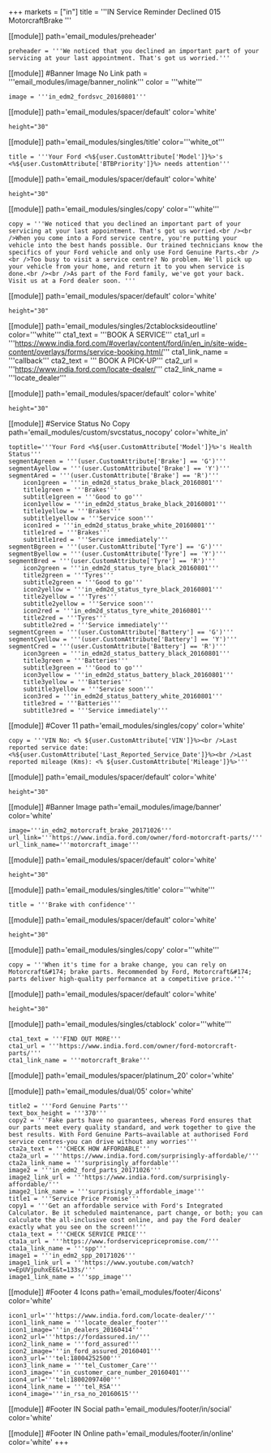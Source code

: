 
+++
markets = ["in"]
title = '''IN Service Reminder Declined 015 MotorcraftBrake '''

[[module]]
path='email_modules/preheader'


	preheader = '''We noticed that you declined an important part of your servicing at your last appointment. That's got us worried.'''

[[module]] #Banner Image No Link
path = '''email_modules/image/banner_nolink'''
color = '''white'''

	image = '''in_edm2_fordsvc_20160801'''

[[module]]
path='email_modules/spacer/default'
color='white'

	height="30" 


[[module]]
path='email_modules/singles/title'
color='''white_ot'''

	title = '''Your Ford <%${user.CustomAttribute['Model']}%>'s <%${user.CustomAttribute['BTBPriority']}%> needs attention'''

[[module]]
path='email_modules/spacer/default'
color='white'

	height="30" 

[[module]]
path='email_modules/singles/copy'
color='''white'''

	copy = '''We noticed that you declined an important part of your servicing at your last appointment. That's got us worried.<br /><br />When you come into a Ford service centre, you're putting your vehicle into the best hands possible. Our trained technicians know the specifics of your Ford vehicle and only use Ford Genuine Parts.<br /><br />Too busy to visit a service centre? No problem. We'll pick up your vehicle from your home, and return it to you when service is done.<br /><br />As part of the Ford family, we've got your back. Visit us at a Ford dealer soon. '''

[[module]]
path='email_modules/spacer/default'
color='white'

	height="30" 

[[module]]
path='email_modules/singles/2ctablocksideoutline'
color='''white'''
	cta1_text = '''BOOK A SERVICE'''
	cta1_url = '''https://www.india.ford.com/#overlay/content/ford/in/en_in/site-wide-content/overlays/forms/service-booking.html/'''
	cta1_link_name = '''callback'''
	cta2_text = '''&nbsp;BOOK A PICK-UP'''
	cta2_url = '''https://www.india.ford.com/locate-dealer/'''
	cta2_link_name = '''locate_dealer'''    

[[module]]
path='email_modules/spacer/default'
color='white'

	height="30" 
    
[[module]] #Service Status No Copy
path='email_modules/custom/svcstatus_nocopy'
color='white_in'

    toptitle='''Your Ford <%${user.CustomAttribute['Model']}%>'s Health Status'''
	segmentAgreen = '''(user.CustomAttribute['Brake'] == 'G')'''
	segmentAyellow = '''(user.CustomAttribute['Brake'] == 'Y')'''
	segmentAred = '''(user.CustomAttribute['Brake'] == 'R')'''
		icon1green = '''in_edm2d_status_brake_black_20160801'''
		title1green = '''Brakes'''
		subtitle1green = '''Good to go'''
		icon1yellow = '''in_edm2d_status_brake_black_20160801'''
		title1yellow = '''Brakes'''
		subtitle1yellow = '''Service soon'''
		icon1red = '''in_edm2d_status_brake_white_20160801'''
		title1red = '''Brakes'''
		subtitle1red = '''Service immediately'''
	segmentBgreen = '''(user.CustomAttribute['Tyre'] == 'G')'''
	segmentByellow = '''(user.CustomAttribute['Tyre'] == 'Y')'''
	segmentBred = '''(user.CustomAttribute['Tyre'] == 'R')'''
		icon2green = '''in_edm2d_status_tyre_black_20160801'''
		title2green = '''Tyres'''
		subtitle2green = '''Good to go'''
		icon2yellow = '''in_edm2d_status_tyre_black_20160801'''
		title2yellow = '''Tyres'''
		subtitle2yellow = '''Service soon'''
		icon2red = '''in_edm2d_status_tyre_white_20160801'''
		title2red = '''Tyres'''
		subtitle2red = '''Service immediately'''
	segmentCgreen = '''(user.CustomAttribute['Battery'] == 'G')'''
	segmentCyellow = '''(user.CustomAttribute['Battery'] == 'Y')'''
	segmentCred = '''(user.CustomAttribute['Battery'] == 'R')'''
		icon3green = '''in_edm2d_status_battery_black_20160801'''
		title3green = '''Batteries'''
		subtitle3green = '''Good to go'''
		icon3yellow = '''in_edm2d_status_battery_black_20160801'''
		title3yellow = '''Batteries'''
		subtitle3yellow = '''Service soon'''
		icon3red = '''in_edm2d_status_battery_white_20160801'''
		title3red = '''Batteries'''
		subtitle3red = '''Service immediately'''
        
[[module]] #Cover 11
path='email_modules/singles/copy'
color='white'

	copy = '''VIN No: <% ${user.CustomAttribute['VIN']}%><br />Last reported service date: <%${user.CustomAttribute['Last_Reported_Service_Date']}%><br />Last reported mileage (Kms): <% ${user.CustomAttribute['Mileage']}%>'''

[[module]]
path='email_modules/spacer/default'
color='white'

	height="30" 
    
[[module]] #Banner Image
path='email_modules/image/banner'
color='white'

	image='''in_edm2_motorcraft_brake_20171026'''
	url_link='''https://www.india.ford.com/owner/ford-motorcraft-parts/'''
	url_link_name='''motorcraft_image'''
    
[[module]]
path='email_modules/spacer/default'
color='white'

	height="30" 

[[module]]
path='email_modules/singles/title'
color='''white'''

	title = '''Brake with confidence'''

[[module]]
path='email_modules/spacer/default'
color='white'

	height="30" 

[[module]]
path='email_modules/singles/copy'
color='''white'''

	copy = '''When it's time for a brake change, you can rely on Motorcraft&#174; brake parts. Recommended by Ford, Motorcraft&#174; parts deliver high-quality performance at a competitive price.'''    

[[module]]
path='email_modules/spacer/default'
color='white'

	height="30" 

[[module]]
path='email_modules/singles/ctablock'
color='''white'''

	cta1_text = '''FIND OUT MORE'''
	cta1_url = '''https://www.india.ford.com/owner/ford-motorcraft-parts/'''
	cta1_link_name = '''motorcraft_Brake'''

[[module]]
path='email_modules/spacer/platinum_20'
color='white'

[[module]]
path='email_modules/dual/05'
color='white'

	
    title2 = '''Ford Genuine Parts'''
    text_box_height = '''370'''
	copy2 = '''Fake parts have no guarantees, whereas Ford ensures that our parts meet every quality standard, and work together to give the best results. With Ford Genuine Parts—available at authorised Ford service centres-you can drive without any worries'''
	cta2a_text = '''CHECK HOW AFFORDABLE'''
	cta2a_url = '''https://www.india.ford.com/surprisingly-affordable/'''
	cta2a_link_name = '''surprisingly_affordable'''
	image2 = '''in_edm2_ford_parts_20171026'''
	image2_link_url = '''https://www.india.ford.com/surprisingly-affordable/'''
	image2_link_name = '''surprisingly_affordable_image'''
    title1 = '''Service Price Promise'''
	copy1 = '''Get an affordable service with Ford's Integrated Calculator. Be it scheduled maintenance, part change, or both; you can calculate the all-inclusive cost online, and pay the Ford dealer exactly what you see on the screen!'''
	cta1a_text = '''CHECK SERVICE PRICE'''
	cta1a_url = '''https://www.fordservicepricepromise.com/'''
	cta1a_link_name = '''spp'''
	image1 = '''in_edm2_spp_20171026'''
	image1_link_url = '''https://www.youtube.com/watch?v=EpUVjpuhxEE&t=133s/'''
	image1_link_name = '''spp_image'''

[[module]] #Footer 4 Icons
path='email_modules/footer/4icons'
color='white'

	icon1_url='''https://www.india.ford.com/locate-dealer/'''
	icon1_link_name = '''locate_dealer_footer'''
	icon1_image='''in_dealers_20160414'''
	icon2_url='''https://fordassured.in/'''
	icon2_link_name = '''ford_assured'''
	icon2_image='''in_ford_assured_20160401'''
	icon3_url='''tel:18004252500'''
	icon3_link_name = '''tel_Customer_Care'''
	icon3_image='''in_customer_care_number_20160401'''
	icon4_url='''tel:18002097400'''
	icon4_link_name = '''tel_RSA'''
	icon4_image='''in_rsa_no_20160615'''

[[module]] #Footer IN Social
path='email_modules/footer/in/social'
color='white'

[[module]] #Footer IN Online
path='email_modules/footer/in/online'
color='white'
+++